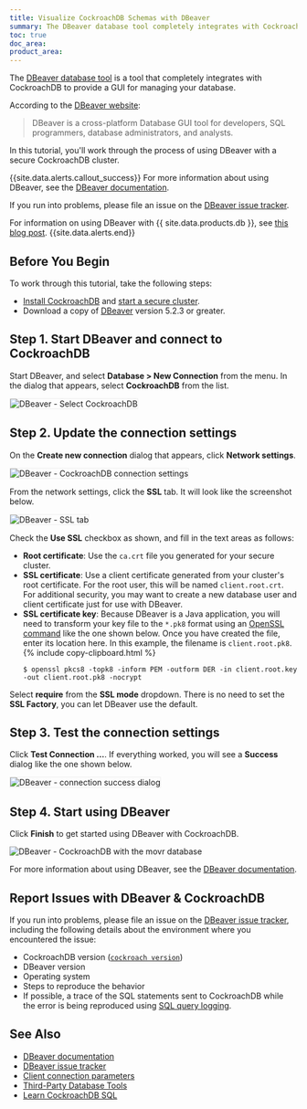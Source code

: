 ```yaml
---
title: Visualize CockroachDB Schemas with DBeaver
summary: The DBeaver database tool completely integrates with CockroachDB to provide a GUI for managing your database.
toc: true
doc_area: 
product_area: 
---
```


The [DBeaver database tool][dbeaver] is a tool that completely integrates with CockroachDB to provide a GUI for managing your database.

According to the [DBeaver website][dbeaver]:

> DBeaver is a cross-platform Database GUI tool for developers, SQL programmers, database administrators, and analysts.

In this tutorial, you'll work through the process of using DBeaver with a secure CockroachDB cluster.

{{site.data.alerts.callout_success}}
For more information about using DBeaver, see the [DBeaver documentation](https://dbeaver.io/docs/).

If you run into problems, please file an issue on the [DBeaver issue tracker](https://github.com/dbeaver/dbeaver/issues).

For information on using DBeaver with {{ site.data.products.db }}, see [this blog post](https://paul-logston.medium.com/setting-up-a-sql-gui-with-cockroachdb-a9fd5fe15d9d).
{{site.data.alerts.end}}

## Before You Begin

To work through this tutorial, take the following steps:

- [Install CockroachDB](install-cockroachdb.html) and [start a secure cluster](secure-a-cluster.html).
- Download a copy of [DBeaver](https://dbeaver.io/download/) version 5.2.3 or greater.

## Step 1. Start DBeaver and connect to CockroachDB

Start DBeaver, and select **Database > New Connection** from the menu.  In the dialog that appears, select **CockroachDB** from the list.

<img src="{{ 'images/v2.1/dbeaver-01-select-cockroachdb.png' | relative_url }}" alt="DBeaver - Select CockroachDB" style="border:1px solid #eee;max-width:100%" />

## Step 2. Update the connection settings

On the **Create new connection** dialog that appears, click **Network settings**.

<img src="{{ 'images/v2.1/dbeaver-02-cockroachdb-connection-settings.png' | relative_url }}" alt="DBeaver - CockroachDB connection settings" style="border:1px solid #eee;max-width:100%" />

From the network settings, click the **SSL** tab.  It will look like the screenshot below.

<img src="{{ 'images/v2.1/dbeaver-03-ssl-tab.png' | relative_url }}" alt="DBeaver - SSL tab" style="border:1px solid #eee;max-width:100%" />

Check the **Use SSL** checkbox as shown, and fill in the text areas as follows:

- **Root certificate**: Use the `ca.crt` file you generated for your secure cluster.
- **SSL certificate**: Use a client certificate generated from your cluster's root certificate.  For the root user, this will be named `client.root.crt`.  For additional security, you may want to create a new database user and client certificate just for use with DBeaver.
- **SSL certificate key**: Because DBeaver is a Java application, you will need to transform your key file to the `*.pk8` format using an [OpenSSL command](https://wiki.openssl.org/index.php/Command_Line_Utilities#pkcs8_.2F_pkcs5) like the one shown below.  Once you have created the file, enter its location here.  In this example, the filename is `client.root.pk8`.
    {% include copy-clipboard.html %}
    ~~~ console
    $ openssl pkcs8 -topk8 -inform PEM -outform DER -in client.root.key -out client.root.pk8 -nocrypt
    ~~~

Select **require** from the **SSL mode** dropdown.  There is no need to set the **SSL Factory**, you can let DBeaver use the default.

## Step 3. Test the connection settings

Click **Test Connection ...**.  If everything worked, you will see a **Success** dialog like the one shown below.

<img src="{{ 'images/v2.1/dbeaver-04-connection-success-dialog.png' | relative_url }}" alt="DBeaver - connection success dialog" style="border:1px solid #eee;max-width:100%" />

## Step 4. Start using DBeaver

Click **Finish** to get started using DBeaver with CockroachDB.

<img src="{{ 'images/v2.1/dbeaver-05-movr.png' | relative_url }}" alt="DBeaver - CockroachDB with the movr database" style="max-width:100%" />

For more information about using DBeaver, see the [DBeaver documentation](https://dbeaver.io/docs/).

## Report Issues with DBeaver & CockroachDB

If you run into problems, please file an issue on the [DBeaver issue tracker](https://github.com/dbeaver/dbeaver/issues), including the following details about the environment where you encountered the issue:

- CockroachDB version ([`cockroach version`](cockroach-version.html))
- DBeaver version
- Operating system
- Steps to reproduce the behavior
- If possible, a trace of the SQL statements sent to CockroachDB while the error is being reproduced using [SQL query logging](logging-use-cases.html#sql_exec).

## See Also

+ [DBeaver documentation](https://dbeaver.io/docs/)
+ [DBeaver issue tracker](https://github.com/dbeaver/dbeaver/issues)
+ [Client connection parameters](connection-parameters.html)
+ [Third-Party Database Tools](third-party-database-tools.html)
+ [Learn CockroachDB SQL](learn-cockroachdb-sql.html)

<!-- Reference Links -->

[dbeaver]: https://dbeaver.io
